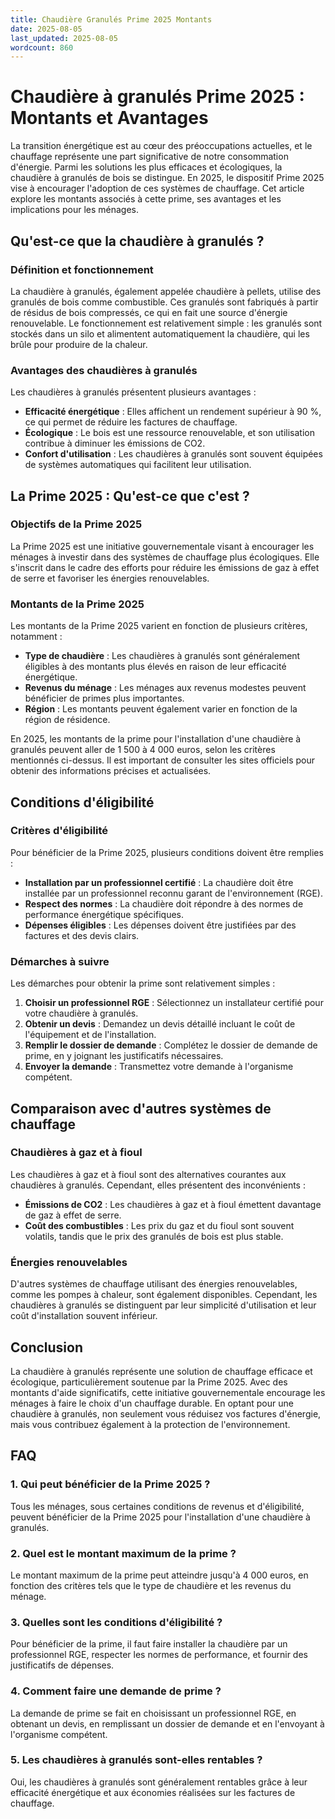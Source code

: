 ```yaml
---
title: Chaudière Granulés Prime 2025 Montants
date: 2025-08-05
last_updated: 2025-08-05
wordcount: 860
---
```


# Chaudière à granulés Prime 2025 : Montants et Avantages

La transition énergétique est au cœur des préoccupations actuelles, et le chauffage représente une part significative de notre consommation d'énergie. Parmi les solutions les plus efficaces et écologiques, la chaudière à granulés de bois se distingue. En 2025, le dispositif Prime 2025 vise à encourager l'adoption de ces systèmes de chauffage. Cet article explore les montants associés à cette prime, ses avantages et les implications pour les ménages.

## Qu'est-ce que la chaudière à granulés ?

### Définition et fonctionnement

La chaudière à granulés, également appelée chaudière à pellets, utilise des granulés de bois comme combustible. Ces granulés sont fabriqués à partir de résidus de bois compressés, ce qui en fait une source d'énergie renouvelable. Le fonctionnement est relativement simple : les granulés sont stockés dans un silo et alimentent automatiquement la chaudière, qui les brûle pour produire de la chaleur.

### Avantages des chaudières à granulés

Les chaudières à granulés présentent plusieurs avantages :

- **Efficacité énergétique** : Elles affichent un rendement supérieur à 90 %, ce qui permet de réduire les factures de chauffage.
- **Écologique** : Le bois est une ressource renouvelable, et son utilisation contribue à diminuer les émissions de CO2.
- **Confort d'utilisation** : Les chaudières à granulés sont souvent équipées de systèmes automatiques qui facilitent leur utilisation.

## La Prime 2025 : Qu'est-ce que c'est ?

### Objectifs de la Prime 2025

La Prime 2025 est une initiative gouvernementale visant à encourager les ménages à investir dans des systèmes de chauffage plus écologiques. Elle s'inscrit dans le cadre des efforts pour réduire les émissions de gaz à effet de serre et favoriser les énergies renouvelables.

### Montants de la Prime 2025

Les montants de la Prime 2025 varient en fonction de plusieurs critères, notamment :

- **Type de chaudière** : Les chaudières à granulés sont généralement éligibles à des montants plus élevés en raison de leur efficacité énergétique.
- **Revenus du ménage** : Les ménages aux revenus modestes peuvent bénéficier de primes plus importantes.
- **Région** : Les montants peuvent également varier en fonction de la région de résidence.

En 2025, les montants de la prime pour l'installation d'une chaudière à granulés peuvent aller de 1 500 à 4 000 euros, selon les critères mentionnés ci-dessus. Il est important de consulter les sites officiels pour obtenir des informations précises et actualisées.

## Conditions d'éligibilité

### Critères d'éligibilité

Pour bénéficier de la Prime 2025, plusieurs conditions doivent être remplies :

- **Installation par un professionnel certifié** : La chaudière doit être installée par un professionnel reconnu garant de l'environnement (RGE).
- **Respect des normes** : La chaudière doit répondre à des normes de performance énergétique spécifiques.
- **Dépenses éligibles** : Les dépenses doivent être justifiées par des factures et des devis clairs.

### Démarches à suivre

Les démarches pour obtenir la prime sont relativement simples :

1. **Choisir un professionnel RGE** : Sélectionnez un installateur certifié pour votre chaudière à granulés.
2. **Obtenir un devis** : Demandez un devis détaillé incluant le coût de l'équipement et de l'installation.
3. **Remplir le dossier de demande** : Complétez le dossier de demande de prime, en y joignant les justificatifs nécessaires.
4. **Envoyer la demande** : Transmettez votre demande à l'organisme compétent.

## Comparaison avec d'autres systèmes de chauffage

### Chaudières à gaz et à fioul

Les chaudières à gaz et à fioul sont des alternatives courantes aux chaudières à granulés. Cependant, elles présentent des inconvénients :

- **Émissions de CO2** : Les chaudières à gaz et à fioul émettent davantage de gaz à effet de serre.
- **Coût des combustibles** : Les prix du gaz et du fioul sont souvent volatils, tandis que le prix des granulés de bois est plus stable.

### Énergies renouvelables

D'autres systèmes de chauffage utilisant des énergies renouvelables, comme les pompes à chaleur, sont également disponibles. Cependant, les chaudières à granulés se distinguent par leur simplicité d'utilisation et leur coût d'installation souvent inférieur.

## Conclusion

La chaudière à granulés représente une solution de chauffage efficace et écologique, particulièrement soutenue par la Prime 2025. Avec des montants d'aide significatifs, cette initiative gouvernementale encourage les ménages à faire le choix d'un chauffage durable. En optant pour une chaudière à granulés, non seulement vous réduisez vos factures d'énergie, mais vous contribuez également à la protection de l'environnement.

## FAQ

### 1. Qui peut bénéficier de la Prime 2025 ?

Tous les ménages, sous certaines conditions de revenus et d'éligibilité, peuvent bénéficier de la Prime 2025 pour l'installation d'une chaudière à granulés.

### 2. Quel est le montant maximum de la prime ?

Le montant maximum de la prime peut atteindre jusqu'à 4 000 euros, en fonction des critères tels que le type de chaudière et les revenus du ménage.

### 3. Quelles sont les conditions d'éligibilité ?

Pour bénéficier de la prime, il faut faire installer la chaudière par un professionnel RGE, respecter les normes de performance, et fournir des justificatifs de dépenses.

### 4. Comment faire une demande de prime ?

La demande de prime se fait en choisissant un professionnel RGE, en obtenant un devis, en remplissant un dossier de demande et en l'envoyant à l'organisme compétent.

### 5. Les chaudières à granulés sont-elles rentables ?

Oui, les chaudières à granulés sont généralement rentables grâce à leur efficacité énergétique et aux économies réalisées sur les factures de chauffage.